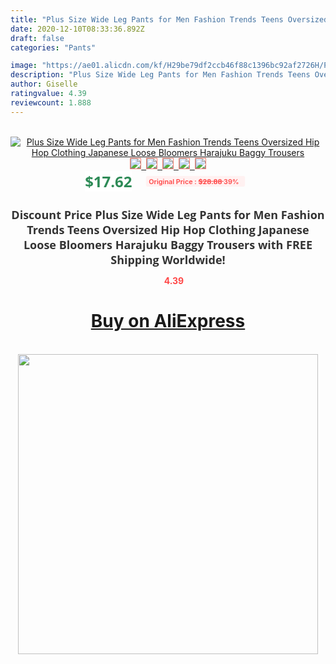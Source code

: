 ```yaml
---
title: "Plus Size Wide Leg Pants for Men Fashion Trends Teens Oversized Hip Hop Clothing Japanese Loose Bloomers Harajuku Baggy Trousers"
date: 2020-12-10T08:33:36.892Z
draft: false
categories: "Pants"

image: "https://ae01.alicdn.com/kf/H29be79df2ccb46f88c1396bc92af2726H/Plus-Size-Wide-Leg-Pants-for-Men-Fashion-Trends-Teens-Oversized-Hip-Hop-Clothing-Japanese-Loose.jpg"
description: "Plus Size Wide Leg Pants for Men Fashion Trends Teens Oversized Hip Hop Clothing Japanese Loose Bloomers Harajuku Baggy Trousers"
author: Giselle
ratingvalue: 4.39
reviewcount: 1.888
---
```

<br>
<div style="text-align: center;">
<a href="https://s.click.aliexpress.com/e/_A0Vd0t" target="_blank" rel="nofollow noopener noreferrer"><img alt="Plus Size Wide Leg Pants for Men Fashion Trends Teens Oversized Hip Hop Clothing Japanese Loose Bloomers Harajuku Baggy Trousers" class="magnifier-image" src="https://ae01.alicdn.com/kf/H29be79df2ccb46f88c1396bc92af2726H/Plus-Size-Wide-Leg-Pants-for-Men-Fashion-Trends-Teens-Oversized-Hip-Hop-Clothing-Japanese-Loose.jpg_640x640.jpg">
<br>
<img style="border:1px solid salmon" src="https://ae01.alicdn.com/kf/H29be79df2ccb46f88c1396bc92af2726H/Plus-Size-Wide-Leg-Pants-for-Men-Fashion-Trends-Teens-Oversized-Hip-Hop-Clothing-Japanese-Loose.jpg_120x120.jpg">&nbsp;&nbsp;<img style="border:1px solid salmon" src="https://ae01.alicdn.com/kf/Hc0a8a1276032485caef7bd84a6e8a69bQ/Plus-Size-Wide-Leg-Pants-for-Men-Fashion-Trends-Teens-Oversized-Hip-Hop-Clothing-Japanese-Loose.jpg_120x120.jpg">&nbsp;&nbsp;<img style="border:1px solid salmon" src="https://ae01.alicdn.com/kf/Haacd95cf2022493f8f391b5d02f3184ff/Plus-Size-Wide-Leg-Pants-for-Men-Fashion-Trends-Teens-Oversized-Hip-Hop-Clothing-Japanese-Loose.jpg_120x120.jpg">&nbsp;&nbsp;<img style="border:1px solid salmon" src="https://ae01.alicdn.com/kf/He88ffa253e68493383a1595e7cc7303cP/Plus-Size-Wide-Leg-Pants-for-Men-Fashion-Trends-Teens-Oversized-Hip-Hop-Clothing-Japanese-Loose.jpg_120x120.jpg">&nbsp;&nbsp;<img style="border:1px solid salmon" src="https://ae01.alicdn.com/kf/H39a9dcdb9fd5401e806a0066934c4245s/Plus-Size-Wide-Leg-Pants-for-Men-Fashion-Trends-Teens-Oversized-Hip-Hop-Clothing-Japanese-Loose.jpg_120x120.jpg"></a></div><br0>
<div style="text-align: center;"><span style="background-color: white; border: 0px; box-sizing: border-box; color: seagreen; display: inline-block; font-family: &quot;open sans&quot; , &quot;arial&quot; , &quot;helvetica&quot; , sans-serif , &quot;heiti&quot;; font-size: 24px; font-stretch: inherit; font-weight: 700; line-height: inherit; margin: 0px 10px 0px 0px; padding: 0px; vertical-align: middle;">$17.62 </span>
<span style="background: rgb(255 , 241 , 241); border-radius: 3px; border: 0px; box-sizing: border-box; color: #ff4747; display: inline-block; font-family: inherit; font-size: 12px; font-stretch: inherit; font-style: inherit; font-variant: inherit; font-weight: 600; line-height: inherit; margin: 0px; padding: 2px 5px; transform: scale(0.9); vertical-align: middle;">Original Price : <b style="text-decoration: line-through;">$28.88 </b> 39%&nbsp;&nbsp;</span></div>
<h1 style="color: #333333; display: inline-block; font-family: &quot;open sans&quot; , &quot;arial&quot; , &quot;helvetica&quot; , sans-serif , &quot;heiti&quot;; font-size: 18px; font-stretch: inherit; font-weight: 700; text-align: center;">Discount Price Plus Size Wide Leg Pants for Men Fashion Trends Teens Oversized Hip Hop Clothing Japanese Loose Bloomers Harajuku Baggy Trousers with FREE Shipping Worldwide!</h1>
<div style="color: #ff4747; text-align: center;">
<img src="https://4.bp.blogspot.com/-M0ZcTcb-5uY/XleCXlxnR4I/AAAAAAAAAEc/OrjgMkXV1oMQFaCRZj5HQwOCBcu3w1FegCPcBGAYYCw/s1600/star.png" style="height: 15px;">&nbsp;<b>4.39</b></div>
<div class="button_cont" align="center"><a class="buynow_a" href="https://s.click.aliexpress.com/e/_A0Vd0t" target="_blank" rel="nofollow noopener noreferrer"><H1>Buy on AliExpress</H1></a></div><br>
<div class="separator" style="clear: both; text-align: center;">
<img src="https://lh3.googleusercontent.com/-pTy5HemUv9M/XlePHvY0dAI/AAAAAAAAAE4/0nX5iRUoIWY8eMW9Dpxeirr157OZliDIgCLcBGAsYHQ/s1600/badge.gif" width="480">
</div>
